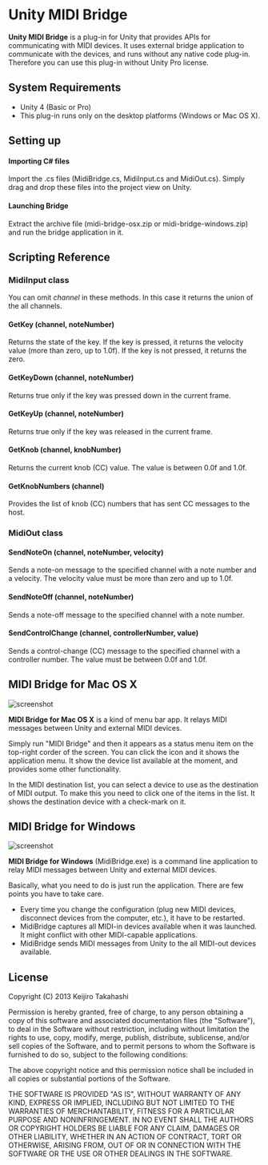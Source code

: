 Unity MIDI Bridge
=================

**Unity MIDI Bridge** is a plug-in for Unity that provides APIs for communicating
with MIDI devices. It uses external bridge application to communicate with the devices,
and runs without any native code plug-in. Therefore you can use this plug-in without
Unity Pro license.

System Requirements
-------------------

- Unity 4 (Basic or Pro)
- This plug-in runs only on the desktop platforms (Windows or Mac OS X).

Setting up
----------

#### Importing C# files

Import the .cs files (MidiBridge.cs, MidiInput.cs and MidiOut.cs). Simply drag and
drop these files into the project view on Unity.

#### Launching Bridge

Extract the archive file (midi-bridge-osx.zip or midi-bridge-windows.zip) and
run the bridge application in it.

Scripting Reference
-------------------

### MidiInput class

You can omit *channel* in these methods. In this case it returns the union of the
all channels.

#### GetKey (channel, noteNumber)

Returns the state of the key. If the key is pressed, it returns the velocity value
(more than zero, up to 1.0f). If the key is not pressed, it returns the zero.

#### GetKeyDown (channel, noteNumber)

Returns true only if the key was pressed down in the current frame.

#### GetKeyUp (channel, noteNumber)

Returns true only if the key was released in the current frame.

#### GetKnob (channel, knobNumber)

Returns the current knob (CC) value. The value is between 0.0f and 1.0f.

#### GetKnobNumbers (channel)

Provides the list of knob (CC) numbers that has sent CC messages to the host.

### MidiOut class

#### SendNoteOn (channel, noteNumber, velocity)

Sends a note-on message to the specified channel with a note number and a velocity.
The velocity value must be more than zero and up to 1.0f.

#### SendNoteOff (channel, noteNumber)

Sends a note-off message to the specified channel with a note number.

#### SendControlChange (channel, controllerNumber, value)

Sends a control-change (CC) message to the specified channel with a controller number.
The value must be between 0.0f and 1.0f.

MIDI Bridge for Mac OS X
------------------------

![screenshot](http://keijiro.github.io/unity-midi-bridge/bridge-screenshot-osx.png)

**MIDI Bridge for Mac OS X** is a kind of menu bar app. It relays MIDI messages
between Unity and external MIDI devices.

Simply run "MIDI Bridge" and then it appears as a status menu item on the top-right
corder of the screen. You can click the icon and it shows the application menu. It
show the device list available at the moment, and provides some other functionality.

In the MIDI destination list, you can select a device to use as the destination of
MIDI output. To make this you need to click one of the items in the list. It shows
the destination device with a check-mark on it.

MIDI Bridge for Windows
-----------------------

![screenshot](http://keijiro.github.io/unity-midi-bridge/bridge-screenshot-windows.png)

**MIDI Bridge for Windows** (MidiBridge.exe) is a command line application to relay
MIDI messages between Unity and external MIDI devices.

Basically, what you need to do is just run the application. There are few points
you have to take care.

- Every time you change the configuration (plug new MIDI devices, disconnect
  devices from the computer, etc.), it have to be restarted.
- MidiBridge captures all MIDI-in devices available when it was launched. It might
  conflict with other MIDI-capable applications.
- MidiBridge sends MIDI messages from Unity to the all MIDI-out devices available.

License
-------

Copyright (C) 2013 Keijiro Takahashi

Permission is hereby granted, free of charge, to any person obtaining a copy of
this software and associated documentation files (the "Software"), to deal in
the Software without restriction, including without limitation the rights to
use, copy, modify, merge, publish, distribute, sublicense, and/or sell copies of
the Software, and to permit persons to whom the Software is furnished to do so,
subject to the following conditions:

The above copyright notice and this permission notice shall be included in all
copies or substantial portions of the Software.

THE SOFTWARE IS PROVIDED "AS IS", WITHOUT WARRANTY OF ANY KIND, EXPRESS OR
IMPLIED, INCLUDING BUT NOT LIMITED TO THE WARRANTIES OF MERCHANTABILITY, FITNESS
FOR A PARTICULAR PURPOSE AND NONINFRINGEMENT. IN NO EVENT SHALL THE AUTHORS OR
COPYRIGHT HOLDERS BE LIABLE FOR ANY CLAIM, DAMAGES OR OTHER LIABILITY, WHETHER
IN AN ACTION OF CONTRACT, TORT OR OTHERWISE, ARISING FROM, OUT OF OR IN
CONNECTION WITH THE SOFTWARE OR THE USE OR OTHER DEALINGS IN THE SOFTWARE.
